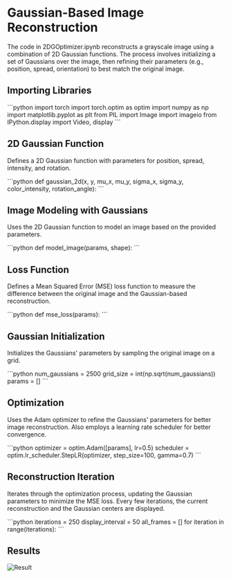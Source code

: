 # Gaussian-Based Image Reconstruction

The code in 2DGOptimizer.ipynb reconstructs a grayscale image using a combination of 2D Gaussian functions. The process involves initializing a set of Gaussians over the image, then refining their parameters (e.g., position, spread, orientation) to best match the original image.

## Importing Libraries
\```python
import torch
import torch.optim as optim
import numpy as np
import matplotlib.pyplot as plt
from PIL import Image
import imageio
from IPython.display import Video, display
\```

## 2D Gaussian Function
Defines a 2D Gaussian function with parameters for position, spread, intensity, and rotation.

\```python
def gaussian_2d(x, y, mu_x, mu_y, sigma_x, sigma_y, color_intensity, rotation_angle):
\```

## Image Modeling with Gaussians
Uses the 2D Gaussian function to model an image based on the provided parameters.

\```python
def model_image(params, shape):
\```

## Loss Function
Defines a Mean Squared Error (MSE) loss function to measure the difference between the original image and the Gaussian-based reconstruction.

\```python
def mse_loss(params):
\```

## Gaussian Initialization
Initializes the Gaussians' parameters by sampling the original image on a grid.

\```python
num_gaussians = 2500
grid_size = int(np.sqrt(num_gaussians))
params = []
\```

## Optimization
Uses the Adam optimizer to refine the Gaussians' parameters for better image reconstruction. Also employs a learning rate scheduler for better convergence.

\```python
optimizer = optim.Adam([params], lr=0.5) 
scheduler = optim.lr_scheduler.StepLR(optimizer, step_size=100, gamma=0.7)
\```

## Reconstruction Iteration
Iterates through the optimization process, updating the Gaussian parameters to minimize the MSE loss. Every few iterations, the current reconstruction and the Gaussian centers are displayed.

\```python
iterations = 250
display_interval = 50
all_frames = []
for iteration in range(iterations):
\```


## Results
![Result](url_to_gif.gif)
